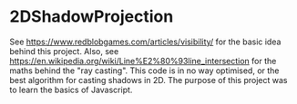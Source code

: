 # 2DShadowProjection

See https://www.redblobgames.com/articles/visibility/ for the basic idea behind this project. Also, see
https://en.wikipedia.org/wiki/Line%E2%80%93line_intersection for the maths behind the "ray casting". This code is in
no way optimised, or the best algorithm for casting shadows in 2D. The purpose of this project was to learn the basics of
Javascript.
